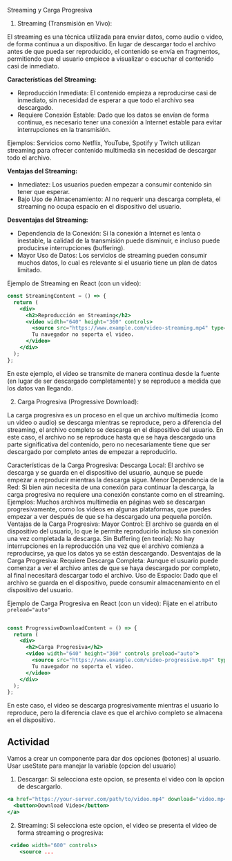 Streaming y Carga Progresiva

1. Streaming (Transmisión en Vivo):

El streaming es una técnica utilizada para enviar datos, como audio o video, de forma continua a un dispositivo. En lugar de descargar todo el archivo antes de que pueda ser reproducido, el contenido se envía en fragmentos, permitiendo que el usuario empiece a visualizar o escuchar el contenido casi de inmediato.

**Características del Streaming:**
- Reproducción Inmediata: El contenido empieza a reproducirse casi de inmediato, sin necesidad de esperar a que todo el archivo sea descargado.
- Requiere Conexión Estable: Dado que los datos se envían de forma continua, es necesario tener una conexión a Internet estable para evitar interrupciones en la transmisión.

Ejemplos: Servicios como Netflix, YouTube, Spotify y Twitch utilizan streaming para ofrecer contenido multimedia sin necesidad de descargar todo el archivo.

**Ventajas del Streaming:**
- Inmediatez: Los usuarios pueden empezar a consumir contenido sin tener que esperar.
- Bajo Uso de Almacenamiento: Al no requerir una descarga completa, el streaming no ocupa espacio en el dispositivo del usuario.

**Desventajas del Streaming:**
- Dependencia de la Conexión: Si la conexión a Internet es lenta o inestable, la calidad de la transmisión puede disminuir, e incluso puede producirse interrupciones (buffering).
- Mayor Uso de Datos: Los servicios de streaming pueden consumir muchos datos, lo cual es relevante si el usuario tiene un plan de datos limitado.

Ejemplo de Streaming en React (con un video):
```jsx
const StreamingContent = () => {
  return (
    <div>
      <h2>Reproducción en Streaming</h2>
      <video width="640" height="360" controls>
        <source src="https://www.example.com/video-streaming.mp4" type="video/mp4" />
        Tu navegador no soporta el video.
      </video>
    </div>
  );
};
```
En este ejemplo, el video se transmite de manera continua desde la fuente (en lugar de ser descargado completamente) y se reproduce a medida que los datos van llegando.

2. Carga Progresiva (Progressive Download):

La carga progresiva es un proceso en el que un archivo multimedia (como un video o audio) se descarga mientras se reproduce, pero a diferencia del streaming, el archivo completo se descarga en el dispositivo del usuario. En este caso, el archivo no se reproduce hasta que se haya descargado una parte significativa del contenido, pero no necesariamente tiene que ser descargado por completo antes de empezar a reproducirlo.

Características de la Carga Progresiva:
Descarga Local: El archivo se descarga y se guarda en el dispositivo del usuario, aunque se puede empezar a reproducir mientras la descarga sigue.
Menor Dependencia de la Red: Si bien aún necesita de una conexión para continuar la descarga, la carga progresiva no requiere una conexión constante como en el streaming.
Ejemplos: Muchos archivos multimedia en páginas web se descargan progresivamente, como los videos en algunas plataformas, que puedes empezar a ver después de que se ha descargado una pequeña porción.
Ventajas de la Carga Progresiva:
Mayor Control: El archivo se guarda en el dispositivo del usuario, lo que le permite reproducirlo incluso sin conexión una vez completada la descarga.
Sin Buffering (en teoría): No hay interrupciones en la reproducción una vez que el archivo comienza a reproducirse, ya que los datos ya se están descargando.
Desventajas de la Carga Progresiva:
Requiere Descarga Completa: Aunque el usuario puede comenzar a ver el archivo antes de que se haya descargado por completo, al final necesitará descargar todo el archivo.
Uso de Espacio: Dado que el archivo se guarda en el dispositivo, puede consumir almacenamiento en el dispositivo del usuario.

Ejemplo de Carga Progresiva en React (con un video): Fijate en el atributo  `preload="auto"`

```jsx

const ProgressiveDownloadContent = () => {
  return (
    <div>
      <h2>Carga Progresiva</h2>
      <video width="640" height="360" controls preload="auto">
        <source src="https://www.example.com/video-progressive.mp4" type="video/mp4" />
        Tu navegador no soporta el video.
      </video>
    </div>
  );
};
```

En este caso, el video se descarga progresivamente mientras el usuario lo reproduce, pero la diferencia clave es que el archivo completo se almacena en el dispositivo.


## Actividad
Vamos a crear un componente para dar dos opciones (botones) al usuario. Usar useState para manejar la variable (opcion del usuario)

1. Descargar: Si selecciona este opcion, se presenta el video con la opcion de descargarlo.
```jsx
<a href="https://your-server.com/path/to/video.mp4" download="video.mp4">
  <button>Download Video</button>
</a> 
```

2. Streaming: Si selecciona este opcion, el video se presenta el video de forma streaming o progresiva:
```jsx
 <video width="600" controls>
    <source ...
```